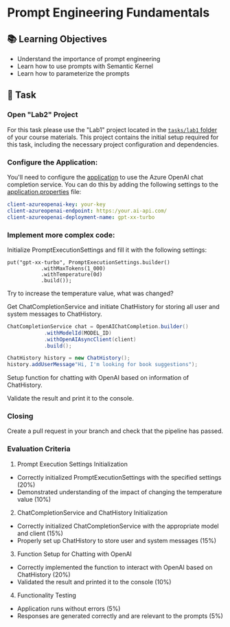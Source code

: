 # Prompt Engineering Fundamentals  

## 📚 Learning Objectives
 - Understand the importance of prompt engineering
 - Learn how to use prompts with Semantic Kernel
 - Learn how to parameterize the prompts


## 📑 Task 

### Open "Lab2" Project

For this task please use the "Lab1" project located in the [`tasks/lab1` folder](https://git.epam.com/epm-cdp/global-java-foundation-program/java-courses/-/tree/main/gen-ai-bootcamp/tasks/lab1/gen_ai_training) of your course materials. This project contains the initial setup required for this task, including the necessary project configuration and dependencies.

### Configure the Application:
You'll need to configure the [application](https://git.epam.com/epm-cdp/global-java-foundation-program/java-courses/-/tree/main/gen-ai-bootcamp/tasks/lab1/gen_ai_training) to use the Azure OpenAI chat completion service. You can do this by adding the following settings to the [application.properties](https://git.epam.com/epm-cdp/global-java-foundation-program/java-courses/-/blob/main/gen-ai-bootcamp/tasks/lab2/gen_ai_training/src/main/resources/config/application.properties) file:

```yaml
client-azureopenai-key: your-key
client-azureopenai-endpoint: https:/your.ai-api.com/ 
client-azureopenai-deployment-name: gpt-xx-turbo
```

### Implement more complex code:
Initialize PromptExecutionSettings and fill it with the following settings:

```
put("gpt-xx-turbo", PromptExecutionSettings.builder()
           .withMaxTokens(1_000)
           .withTemperature(0d)
           .build());
```
Try to increase the temperature value, what was changed?

Get ChatCompletionService and initiate ChatHistory for storing all user and system messages to ChatHistory.

```csharp
ChatCompletionService chat = OpenAIChatCompletion.builder()
            .withModelId(MODEL_ID)
            .withOpenAIAsyncClient(client)
            .build();

ChatHistory history = new ChatHistory();
history.addUserMessage"Hi, I'm looking for book suggestions");
```

Setup function for chatting with OpenAI based on information of ChatHistory.

Validate the result and print it to the console.

### Closing

Create a pull request in your branch and check that the pipeline has passed.  

### Evaluation Criteria

1. Prompt Execution Settings Initialization
- Correctly initialized PromptExecutionSettings with the specified settings (20%)
- Demonstrated understanding of the impact of changing the temperature value (10%)

2. ChatCompletionService and ChatHistory Initialization
- Correctly initialized ChatCompletionService with the appropriate model and client (15%)
- Properly set up ChatHistory to store user and system messages (15%)

3. Function Setup for Chatting with OpenAI
- Correctly implemented the function to interact with OpenAI based on ChatHistory (20%)
- Validated the result and printed it to the console (10%)

4. Functionality Testing
- Application runs without errors (5%)
- Responses are generated correctly and are relevant to the prompts (5%)